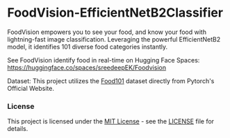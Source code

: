 # FoodVision-EfficientNetB2Classifier
FoodVision empowers you to see your food, and know your food with lightning-fast image classification. Leveraging the powerful EfficientNetB2 model, it identifies 101 diverse food categories instantly.

See FoodVision identify food in real-time on Hugging Face Spaces:    
https://huggingface.co/spaces/sreedeepEK/Foodvision

Dataset:
This project utilizes the [Food101](https://pytorch.org/vision/stable/generated/torchvision.datasets.Food101.html) dataset directly from Pytorch's Official Website.

### License
This project is licensed under the [MIT License](LICENSE) - see the [LICENSE](LICENSE) file for details.

